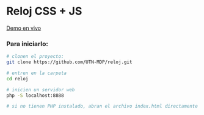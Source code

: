 # Reloj CSS + JS

[Demo en vivo](https://utn-mdp.github.io/reloj/)

### Para iniciarlo:

```bash
# clonen el proyecto:
git clone https://github.com/UTN-MDP/reloj.git

# entren en la carpeta
cd reloj

# inicien un servidor web
php -S localhost:8888

# si no tienen PHP instalado, abran el archivo index.html directamente en el navegador.
```

